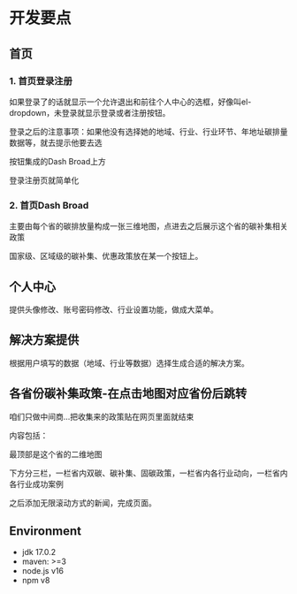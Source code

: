 # 开发要点

## 首页

### 1. 首页登录注册

如果登录了的话就显示一个允许退出和前往个人中心的选框，好像叫el-dropdown，未登录就显示登录或者注册按钮。

登录之后的注意事项：如果他没有选择她的地域、行业、行业环节、年地址碳排量数据等，就去提示他要去选

按钮集成的Dash Broad上方

登录注册页就简单化

### 2. 首页Dash Broad

主要由每个省的碳排放量构成一张三维地图，点进去之后展示这个省的碳补集相关政策

国家级、区域级的碳补集、优惠政策放在某一个按钮上。

## 个人中心

提供头像修改、账号密码修改、行业设置功能，做成大菜单。

## 解决方案提供

根据用户填写的数据（地域、行业等数据）选择生成合适的解决方案。

## 各省份碳补集政策-在点击地图对应省份后跳转

咱们只做中间商...把收集来的政策贴在网页里面就结束

内容包括：

最顶部是这个省的二维地图

下方分三栏，一栏省内双碳、碳补集、固碳政策，一栏省内各行业动向，一栏省内各行业成功案例

之后添加无限滚动方式的新闻，完成页面。

## Environment
- jdk 17.0.2
- maven: >=3
- node.js v16
- npm v8